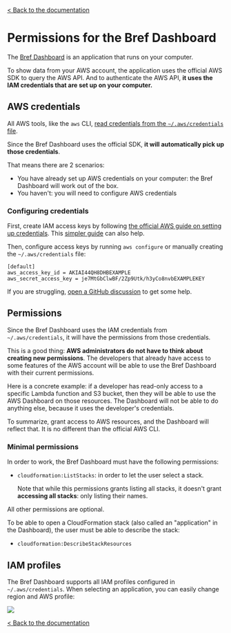 [< Back to the documentation](https://github.com/brefphp/dashboard)

# Permissions for the Bref Dashboard

The [Bref Dashboard](https://dashboard.bref.sh/) is an application that runs on your computer.

To show data from your AWS account, the application uses the official AWS SDK to query the AWS API. And to authenticate the AWS API, **it uses the IAM credentials that are set up on your computer.**

## AWS credentials

All AWS tools, like the `aws` CLI, [read credentials from the `~/.aws/credentials` file](https://docs.aws.amazon.com/cli/latest/userguide/cli-configure-files.html).

Since the Bref Dashboard uses the official SDK, **it will automatically pick up those credentials**.

That means there are 2 scenarios:

- You have already set up AWS credentials on your computer: the Bref Dashboard will work out of the box.
- You haven't: you will need to configure AWS credentials

### Configuring credentials

First, create IAM access keys by following [the official AWS guide on setting up credentials](https://docs.aws.amazon.com/cli/latest/userguide/cli-configure-quickstart.html#cli-configure-quickstart-config). This [simpler guide](https://bref.sh/docs/installation/aws-keys.html) can also help.

Then, configure access keys by running `aws configure` or manually creating the `~/.aws/credentials` file:

```
[default]
aws_access_key_id = AKIAI44QH8DHBEXAMPLE
aws_secret_access_key = je7MtGbClwBF/2Zp9Utk/h3yCo8nvbEXAMPLEKEY
```

If you are struggling, [open a GitHub discussion](https://github.com/brefphp/dashboard/discussions) to get some help.

## Permissions

Since the Bref Dashboard uses the IAM credentials from `~/.aws/credentials`, it will have the permissions from those credentials.

This is a good thing: **AWS administrators do not have to think about creating new permissions**. The developers that already have access to some features of the AWS account will be able to use the Bref Dashboard with their current permissions.

Here is a concrete example: if a developer has read-only access to a specific Lambda function and S3 bucket, then they will be able to use the AWS Dashboard on those resources. The Dashboard will not be able to do anything else, because it uses the developer's credentials.

To summarize, grant access to AWS resources, and the Dashboard will reflect that. It is no different than the official AWS CLI.

### Minimal permissions

In order to work, the Bref Dashboard must have the following permissions:

- `cloudformation:ListStacks`: in order to let the user select a stack.

  Note that while this permissions grants listing all stacks, it doesn't grant **accessing all stacks**: only listing their names.

All other permissions are optional.

To be able to open a CloudFormation stack (also called an "application" in the Dashboard), the user must be able to describe the stack:

- `cloudformation:DescribeStackResources`

## IAM profiles

The Bref Dashboard supports all IAM profiles configured in `~/.aws/credentials`. When selecting an application, you can easily change region and AWS profile:

![](https://i.imgur.com/ArseGsc.png)

[< Back to the documentation](https://github.com/brefphp/dashboard)
